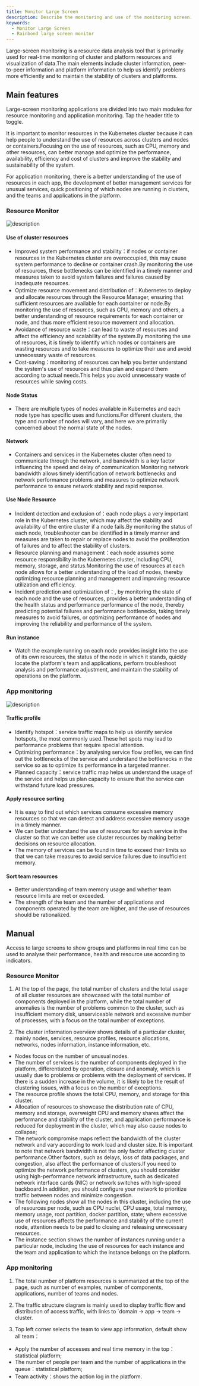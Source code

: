 ```yaml
---
title: Monitor Large Screen
description: Describe the monitoring and use of the monitoring screen.
keywords:
  - Monitor Large Screen
  - Rainbond large screen monitor
---
```


Large-screen monitoring is a resource data analysis tool that is primarily used for real-time monitoring of cluster and platform resources and visualization of data.The main elements include cluster information, peer-to-peer information and platform information to help us identify problems more efficiently and to maintain the stability of clusters and platforms.

## Main features

Large-screen monitoring applications are divided into two main modules for resource monitoring and application monitoring. Tap the header title to toggle.

It is important to monitor resources in the Kubernetes cluster because it can help people to understand the use of resources across clusters and nodes or containers.Focusing on the use of resources, such as CPU, memory and other resources, can better manage and optimize the performance, availability, efficiency and cost of clusters and improve the stability and sustainability of the system.

For application monitoring, there is a better understanding of the use of resources in each app, the development of better management services for unusual services, quick positioning of which nodes are running in clusters, and the teams and applications in the platform.

### Resource Monitor

![description](https://static.goodrain.com/docs/enterprise-app/large-screen/resource-monitor.png)

#### Use of cluster resources

- Improved system performance and stability：if nodes or container resources in the Kubernetes cluster are overoccupied, this may cause system performance to decline or container crash.By monitoring the use of resources, these bottlenecks can be identified in a timely manner and measures taken to avoid system failures and failures caused by inadequate resources.
- Optimize resource movement and distribution of：Kubernetes to deploy and allocate resources through the Resource Manager, ensuring that sufficient resources are available for each container or node.By monitoring the use of resources, such as CPU, memory and others, a better understanding of resource requirements for each container or node, and thus more efficient resource movement and allocation.
- Avoidance of resource waste：can lead to waste of resources and affect the efficiency and scalability of the system.By monitoring the use of resources, it is timely to identify which nodes or containers are wasting resources and to take measures to optimize their use and avoid unnecessary waste of resources.
- Cost-saving：monitoring of resources can help you better understand the system's use of resources and thus plan and expand them according to actual needs.This helps you avoid unnecessary waste of resources while saving costs.

#### Node Status

- There are multiple types of nodes available in Kubernetes and each node type has specific uses and functions.For different clusters, the type and number of nodes will vary, and here we are primarily concerned about the normal state of the nodes.

#### Network

- Containers and services in the Kubernetes cluster often need to communicate through the network, and bandwidth is a key factor influencing the speed and delay of communication.Monitoring network bandwidth allows timely identification of network bottlenecks and network performance problems and measures to optimize network performance to ensure network stability and rapid response.

#### Use Node Resource

- Incident detection and exclusion of：each node plays a very important role in the Kubernetes cluster, which may affect the stability and availability of the entire cluster if a node fails.By monitoring the status of each node, troubleshooter can be identified in a timely manner and measures are taken to repair or replace nodes to avoid the proliferation of failures and to affect the stability of clusters.
- Resource planning and management：each node assumes some resource responsibility in the Kubernetes cluster, including CPU, memory, storage, and status.Monitoring the use of resources at each node allows for a better understanding of the load of nodes, thereby optimizing resource planning and management and improving resource utilization and efficiency.
- Incident prediction and optimization of：, by monitoring the state of each node and the use of resources, provides a better understanding of the health status and performance performance of the node, thereby predicting potential failures and performance bottlenecks, taking timely measures to avoid failures, or optimizing performance of nodes and improving the reliability and performance of the system.

#### Run instance

- Watch the example running on each node provides insight into the use of its own resources, the status of the node in which it stands, quickly locate the platform's team and applications, perform troubleshoot analysis and performance adjustment, and maintain the stability of operations on the platform.

### App monitoring

![description](https://static.goodrain.com/docs/enterprise-app/large-screen/app-monitor.jpg)

#### Traffic profile

- Identify hotspot：service traffic maps to help us identify service hotspots, the most commonly used.These hot spots may lead to performance problems that require special attention.
- Optimizing performance：by analysing service flow profiles, we can find out the bottlenecks of the service and understand the bottlenecks in the service so as to optimize its performance in a targeted manner.
- Planned capacity：service traffic map helps us understand the usage of the service and helps us plan capacity to ensure that the service can withstand future load pressures.

#### Apply resource sorting

- It is easy to find out which services consume excessive memory resources so that we can detect and address excessive memory usage in a timely manner.
- We can better understand the use of resources for each service in the cluster so that we can better use cluster resources by making better decisions on resource allocation.
- The memory of services can be found in time to exceed their limits so that we can take measures to avoid service failures due to insufficient memory.

#### Sort team resources

- Better understanding of team memory usage and whether team resource limits are met or exceeded.
- The strength of the team and the number of applications and components operated by the team are higher, and the use of resources should be rationalized.

## Manual

Access to large screens to show groups and platforms in real time can be used to analyse their performance, health and resource use according to indicators.

### Resource Monitor

1. At the top of the page, the total number of clusters and the total usage of all cluster resources are showcased with the total number of components deployed in the platform, while the total number of anomalies is the number of problems common to the cluster, such as insufficient memory disk, unserviceable network and excessive number of processes, with a focus on the total number of exceptions.

2. The cluster information overview shows details of a particular cluster, mainly nodes, services, resource profiles, resource allocations, networks, nodes information, instance information, etc.

- Nodes focus on the number of unusual nodes.
- The number of services is the number of components deployed in the platform, differentiated by operation, closure and anomaly, which is usually due to problems or problems with the deployment of services. If there is a sudden increase in the volume, it is likely to be the result of clustering issues, with a focus on the number of exceptions.
- The resource profile shows the total CPU, memory, and storage for this cluster.
- Allocation of resources to showcase the distribution rate of CPU, memory and storage, overweight CPU and memory shares affect the performance and stability of the cluster, and application performance is reduced for deployment in the cluster, which may also cause nodes to collapse;
- The network compromise maps reflect the bandwidth of the cluster network and vary according to work load and cluster size. It is important to note that network bandwidth is not the only factor affecting cluster performance.Other factors, such as delays, loss of data packages, and congestion, also affect the performance of clusters.If you need to optimize the network performance of clusters, you should consider using high-performance network infrastructure, such as dedicated network interface cards (NIC) or network switches with high-speed backboard.In addition, you should configure your network to prioritize traffic between nodes and minimize congestion.
- The following nodes show all the nodes in this cluster, including the use of resources per node, such as CPU nuclei, CPU usage, total memory, memory usage, root partition, docker partition, state; where excessive use of resources affects the performance and stability of the current node, attention needs to be paid to closing and releasing unnecessary resources.
- The instance section shows the number of instances running under a particular node, including the use of resources for each instance and the team and application to which the instance belongs on the platform.

### App monitoring

1. The total number of platform resources is summarized at the top of the page, such as number of examples, number of components, applications, number of teams and nodes.

2. The traffic structure diagram is mainly used to display traffic flow and distribution of access traffic, with links to \`domain -> app -> team -> cluster.

3. Top left corner selects the team to view app information, default show all team：

- Apply the number of accesses and real time memory in the top：statistical platform;
- The number of people per team and the number of applications in the queue：statistical platform;
- Team activity：shows the action log in the platform.
